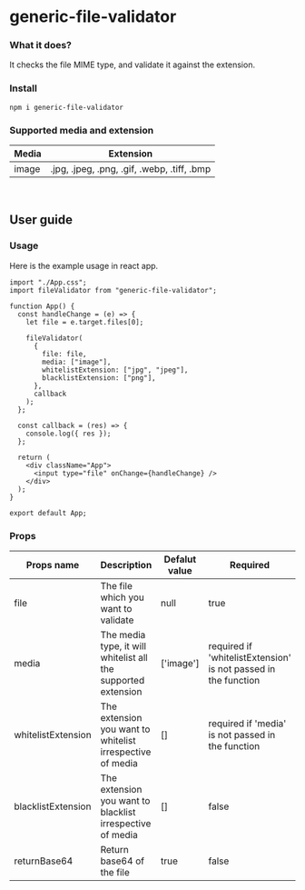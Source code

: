 # generic-file-validator

### What it does?
It checks the file MIME type, and validate it against the extension.

### Install
```
npm i generic-file-validator
```

### Supported media and extension
| Media  | Extension |
| ------------- | ------------- |
| image  | .jpg, .jpeg, .png, .gif, .webp, .tiff, .bmp  |

<br>

## User guide

### Usage
Here is the example usage in react app.
```
import "./App.css";
import fileValidator from "generic-file-validator";

function App() {
  const handleChange = (e) => {
    let file = e.target.files[0];

    fileValidator(
      {
        file: file,
        media: ["image"],
        whitelistExtension: ["jpg", "jpeg"],
        blacklistExtension: ["png"],
      },
      callback
    );
  };

  const callback = (res) => {
    console.log({ res });
  };

  return (
    <div className="App">
      <input type="file" onChange={handleChange} />
    </div>
  );
}

export default App;
```

### Props
| Props name | Description | Defalut value | Required | Example |
| ------------- | ------------- | ------------- | ------------- | ------------- |
| file   | The file which you want to validate     | null    | true | file: file to be validated |
| media     |  The media type, it will whitelist all the supported extension       | ['image']      | required if 'whitelistExtension' is not passed in the function | media: ['image']
| whitelistExtension   | The extension you want to whitelist irrespective of media     | []    | required if 'media' is not passed in the function | whitelistExtension: ['png', 'gif'] |
| blacklistExtension   | The extension you want to blacklist irrespective of media     | []    | false | blacklistExtension: ['tiff', 'pdf'] |
| returnBase64   | Return base64 of the file     | true    | false | returnBase64: false |
